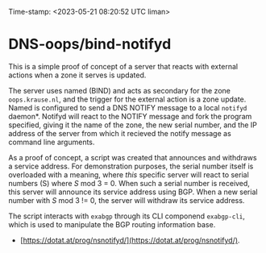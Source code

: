Time-stamp: <2023-05-21 08:20:52 UTC liman>

# DNS-oops/bind-notifyd

This is a simple proof of concept of a server that reacts with
external actions when a zone it serves is updated.

The server uses named (BIND) and acts as secondary for the zone
`oops.krause.nl`, and the trigger for the external action is a zone
update. Named is configured to send a DNS NOTIFY message to a local
`notifyd` daemon*. Notifyd will react to the NOTIFY message and fork
the program specified, giving it the name of the zone, the new serial
number, and the IP address of the server from which it recieved the
notify message as command line arguments.

As a proof of concept, a script was created that announces and
withdraws a service address. For demonstration purposes, the serial
number itself is overloaded with a meaning, where *this* specific
server will react to serial numbers (S) where _S_ mod 3 = 0. When
such a serial number is received, this server will announce its
service address using BGP. When a new serial number with  _S_ mod 3 !=
0, the server will withdraw its service address.

The script interacts with `exabgp` through its CLI componend
`exabgp-cli`, which is used to manipulate the BGP routing information
base.


* [https://dotat.at/prog/nsnotifyd/](https://dotat.at/prog/nsnotifyd/).
